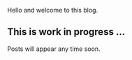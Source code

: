 Hello and welcome to this blog.

## This is work in progress ...

Posts will appear any time soon. 
